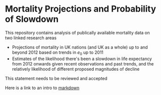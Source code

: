 # Mortality Projections and Probability of Slowdown

This repository contains analysis of publically available mortality data on two linked research areas

* Projections of mortality in UK nations (and UK as a whole) up to and beyond 2012 based on trends in $e_0$ up to 2011
* Estimates of the likelihood there's been a slowdown in life expectancy from 2012 onwards given recent observations and past trends, and the relatively likelihood of different proposed magnitudes of decline

This statement needs to be reviewed and accepted

Here is a link to an intro to [markdown](https://github.com/adam-p/markdown-here/wiki/Markdown-Cheatsheet)
